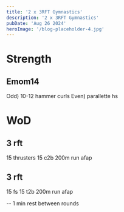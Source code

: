 ```yaml
---
title: '2 x 3RFT Gymnastics'
description: '2 x 3RFT Gymnastics'
pubDate: 'Aug 26 2024'
heroImage: '/blog-placeholder-4.jpg'
---
```

# Strength 
## Emom14
Odd) 10-12 hammer curls 
Even) parallette hs

# WoD
## 3 rft
15 thrusters
15 c2b
200m run afap
## 3 rft
15 fs
15 t2b
200m run afap

-- 1 min rest between rounds 
